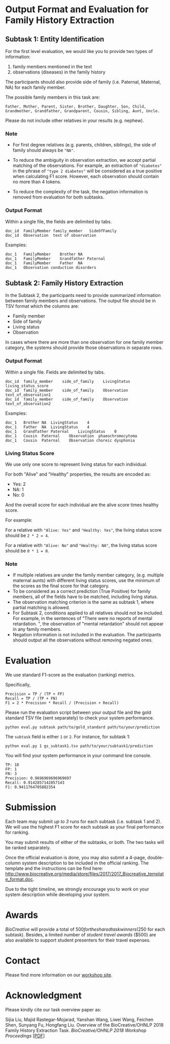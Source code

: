 # Output Format and Evaluation for Family History Extraction

## Subtask 1: Entity Identification

For the first level evaluation, we would like you to provide two types of information:
1) family members mentioned in the text
2) observations (diseases) in the family history

The participants should also
 provide side of family (i.e. Paternal, Maternal, NA) for each family member.

The possible family members in this task are:
```
Father, Mother, Parent, Sister, Brother, Daughter, Son, Child,
Grandmother, Grandfather, Grandparent, Cousin, Sibling, Aunt, Uncle.
```

Please do not include other relatives in your results (e.g. nephew).

### Note
* For first degree relatives (e.g. parents, children, siblings),
the side of family should always be `"NA"`.

* To reduce the ambiguity in  observation extraction,
 we accept partial matching of the observations. For example, an extraction
 of `"diabetes"` in the phrase of `"type 2 diabetes"` will be considered as a
 true positive when calculating F1 score. However, each observation should
 contain no more than 4 tokens.

* To reduce the complexity of the task, the negation information is removed
from evaluation for both subtasks.

### Output Format

Within a single file, the fields are delimited by tabs.
```
doc_id  FamilyMember family_member   SideOfFamily
doc_id  Observation  text of observation
```

Examples:
```
doc_1	FamilyMember	Brother	NA
doc_1	FamilyMember	Grandfather	Paternal
doc_1	FamilyMember	Father	NA
doc_1	Observation	conduction disorders
```


## Subtask 2: Family History Extraction

In the Subtask 2, the participants need to provide
 summarized information between family members and observations.
The output file should be in TSV format which the columns are:

   * Family member
   * Side of family
   * Living status
   * Observation

In cases where there are more than one observation for one family member category,
 the systems should provide those observations in separate rows.

### Output Format

Within a single file. Fields are delimited by tabs.
```
doc_id  family_member    side_of_family    LivingStatus    living_status_score
doc_id  family_member    side_of_family    Observation    text_of_observation1
doc_id  family_member    side_of_family    Observation    text_of_observation2
```

Examples:
```
doc_1	Brother	NA	LivingStatus	4
doc_1	Father	NA	LivingStatus	4
doc_1	Grandfather	Paternal	LivingStatus	0
doc_1	Cousin	Paternal	Observation	 phaeochromocytoma
doc_1	Cousin	Paternal	Observation	choreic dysphonia
```


### Living Status Score

We use only one score to represent living status for each individual.

For both "Alive" and "Healthy" properties,  the results
are encoded as:
* Yes: 2
* NA: 1
* No: 0

And the overall score for each individual are the alive score times healthy score.

For example:

For a relative with `"Alive: Yes"` and `"Healthy: Yes"`,
the living status score should be ``2 * 2 = 4``.

For a relative with `"Alive: No"` and `"Healthy: NA"`,
the living status score should be `0 * 1 = 0`.

### Note
* If multiple relatives are under the family member category,
(e.g. multiple maternal aunts)
with different living status scores, use the minimum of the
scores as the final score for that category.
* To be considered as a correct prediction (True Positive) for family members,
all of the fields  have to be matched, including living status.
* The observation matching criterion is the same as subtask 1, where
partial matching is allowed.
* For Subtask 2, conditions applied to all relatives should  not be included. For
example, in the sentences of "There were no reports of mental retardation. ", 
the observation of "mental retardation" should not appear in any family members. 
* Negation information is not included in the evaluation. The participants should output all the observations without removing negated ones.


# Evaluation

We use standard F1-score as the evaluation (ranking) metrics.

Specifically,

```
Precision = TP / (TP + FP)
Recall = TP / (TP + FN)
F1 = 2 * Precision * Recall / (Precision + Recall)
```

Please run the evaluation script between your output file and the
gold standard TSV file (sent separately) to check your system performance.

```
python eval.py subtask path/to/gold_standard path/to/your/prediction
```


The `subtask` field is either `1` or `2`. For instance, for subtask 1:

```
python eval.py 1 gs_subtask1.tsv path/to/your/subtask1/prediction
```

You will find your system performance in your command line console.

```
TP: 18
FP: 1
FN: 3
Precision: 0.9696969696969697
Recall: 0.9142857142857143
F1: 0.9411764705882354
```

# Submission

Each team may submit *up to 3 runs* for each subtask (i.e. subtask 1 and 2).
 We will use the highest F1 score for each subtask as your final
 performance for ranking.

You may submit results of either of the subtasks, or both. The two tasks will be ranked separately. 

Once the official evaluation is done, you may also submit a 4-page, double-column system description
 to be included in the official ranking.
 The template and the instructions can be find here: http://www.biocreative.org/media/store/files/2017/2017_Biocreative_template_format.doc. 

Due to the tight timeline, we strongly encourage you to work on your system description
 while developing your system.

# Awards

*BioCreative* will provide a total of $500 for the
shared task winners ($250 for each subtask). Besides, a limited number
of *student travel awards* ($500) are also available to
support student presenters for their travel expenses.


# Contact

Please find more information on our [workshop site](https://sites.google.com/view/ohnlp2018/home).

# Acknowledgment
Please kindly cite our task overview paper as:

Sijia Liu, Majid Rastegar-Mojarad, Yanshan Wang, Liwei Wang, Feichen Shen, Sunyang Fu, Hongfang Liu. Overview of the BioCreative/OHNLP 2018 Family History Extraction Task. *BioCreative/OHNLP 2018 Workshop Proceedings*  [[PDF](https://github.com/ohnlp/BioCreativeOHNLPProceedings/raw/master/FHE_overview.pdf)]